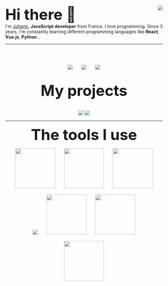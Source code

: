 
<img align="right" src="https://github-readme-stats.vercel.app/api?username=JohannC-dev&bg_color=30,e96443,904e95&title_color=fff&text_color=fff" />
<font size="10">
<b>
Hi there 👋
</b>
</font>
<br>
I'm <a href="https://github.com/JohannC-dev">Johann</a>, <b>JavaScript developer</b> from France. I love programming. Since 3 years, I'm constantly learning different programming languages like <b>React</b>, <b>Vue.js</b>, <b>Python</b>...

___

<p align="center">
	<br>
	<br>
	<br>
	<img src="http://img.shields.io/badge/Discord-%40Johann%234415-7289DA?style=for-the-badge" />
	&nbsp;&nbsp;&nbsp;&nbsp;&nbsp;
	<img src="http://img.shields.io/badge/Twiter-%40NeverSayL-1DA1F2?style=for-the-badge" />
	&nbsp;&nbsp;&nbsp;&nbsp;&nbsp;
	<img src="http://img.shields.io/badge/Instagram-%40johann.c___-E1306C?style=for-the-badge" />
	<br>
	<br>
	<br>
	<font size="10">
		<b>
			My projects
		</b>
	</font>
	<br>
	<br>
	<br>
	<img src="https://github-readme-stats.vercel.app/api/pin/?username=zeph-dev&repo=ZEPH-Api&bg_color=30,e96443,904e95&title_color=fff&text_color=fff" />
	<img src="https://github-readme-stats.vercel.app/api/pin/?username=zeph-dev&repo=ZEPH-Player&bg_color=30,e96443,904e95&title_color=fff&text_color=fff" />
</p>

___

<p align="center">
	<font size="10">
		<b>
		The tools I use
		</b>
	</font>
</p>

<p align="center">
	<img src="https://www.split.io/wp-content/uploads/2020/03/javascript-logo.png" width="128"/>
	&nbsp;&nbsp;&nbsp;&nbsp;&nbsp;
	<img src="https://cdn.iconscout.com/icon/free/png-512/typescript-1174965.png" width="128"/>
	&nbsp;&nbsp;&nbsp;&nbsp;&nbsp;
	<img src="https://equestsolutions.net/wp-content/uploads/2014/08/php-logo.jpg" width="128" />
	<br>
	<br>
	<img src="https://nuxtjs.org/design-kit/colored-logo.png" />
	&nbsp;&nbsp;&nbsp;&nbsp;&nbsp;
	<img src="https://vuejs.org/images/logo.png" width="128" />
	&nbsp;&nbsp;&nbsp;&nbsp;&nbsp;
	<img src="https://gridsome.org/logos/only-logo.svg" width="128" />
	<br><br>
	<img src="https://git-scm.com/images/logos/downloads/Git-Icon-1788C.png" width="128" />
</p>
